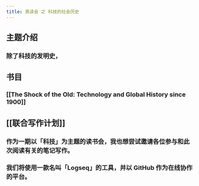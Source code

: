 ```yaml
---
title: 真读会 之 科技的社会历史
---
```


## 主题介绍
### 除了科技的发明史，
## 书目
### [[The Shock of the Old: Technology and Global History since 1900]]
## [[联合写作计划]]
### 作为一期以「科技」为主题的读书会，我也想尝试邀请各位参与和此次阅读有关的笔记写作。
### 我们将使用一款名叫「Logseq」的工具，并以 GitHub 作为在线协作的平台。
###
